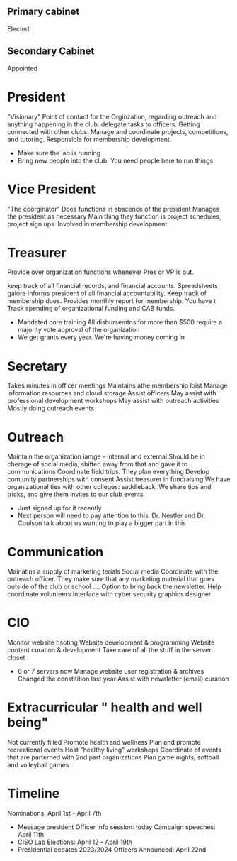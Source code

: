 	
## Primary cabinet
Elected

## Secondary Cabinet
Appointed


# President
"Visionary" 
Point of contact for the Orginzation, regarding outreach and anything happening in the club. delegate tasks to officers. Getting connected with other clubs. Manage and coordinate projects, competitions, and tutoring. Responsible for membership development. 
- Make sure the lab is running
- Bring new people into the club. You need people here to run things

# Vice President
"The coorginator" 
Does functions in abscence of the president
Manages the president as necessary
Main thing they function is project schedules, project sign ups.
Involved in membership development. 


# Treasurer
Provide over organization functions whenever Pres or VP is out. 

keep track of all financial records, and financial accounts.
Spreadsheets galore
Informs president of all financial accountability.
Keep track of membership dues.
Provides monthly report for membership. You have t
Track spending of organizational funding and CAB funds.
- Mandated core training
All disbursemtns for more than $500 require a majority vote approval of the organization
- We get grants every year. We're having money coming in

# Secretary
Takes minutes in officer meetings
Maintains athe membership loist
Manage information resources and cloud storage
Assist officers
May assist with professional development workshops
May assist with outreach activities
Mostly doing outreach events

# Outreach
Maintain the organization iamge - internal and external
Should be in cherage of social media, shifted away from that and gave it to communications 
Coordinate field trips. They plan everything
Develop com,unity partnerships with consent
Assist treasurer in fundraising
We have organizational ties with other colleges: saddleback. We share tips and tricks, and give them invites to our club events
- Just signed up for it recently
- Next person will need to pay attention to this.
Dr. Nestler and Dr. Coulson talk about us wanting to play a bigger part in this

# Communication
Mainatins a supply of marketing terials
Social media
Coordinate with the outreach officer.
They make sure that any marketing material that goes outside of the club or school ....
Option to bring back the newsletter.
Help coordinate volunteers
Interface with cyber security graphics designer

# CIO
Monitor website hsoting
Website development & programming
Website content curation & development
Take care of all the stuff in the server closet
- 6 or 7 servers now
Manage website user registration & archives
Changed the constitition last year
Assist with newsletter (email) curation

# Extracurricular " health and well being"
Not currently filled
Promote health and wellness
Plan and promote recreational events
Host "healthy living" workshops
Coordinate of events that are parterned with 2nd part organizations 
Plan game nights, softball and volleyball games


# Timeline

Nominations: April 1st - April 7th
- Message president
Officer info session: today
Campaign speeches: April 11th
- CISO Lab
Elections: April 12 - April 19th
- Presidential debates
2023/2024 Officers Announced: April 22nd